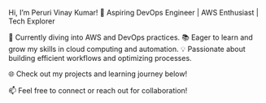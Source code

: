  Hi, I’m Peruri Vinay Kumar!
🚀 Aspiring DevOps Engineer | AWS Enthusiast | Tech Explorer

🔧 Currently diving into AWS and DevOps practices.
📚 Eager to learn and grow my skills in cloud computing and automation.
💡 Passionate about building efficient workflows and optimizing processes.

🌐 Check out my projects and learning journey below!

📫 Feel free to connect or reach out for collaboration!

<!---
vinayperuri3466/vinayperuri3466 is a ✨ special ✨ repository because its `README.md` (this file) appears on your GitHub profile.
You can click the Preview link to take a look at your changes.
--->
